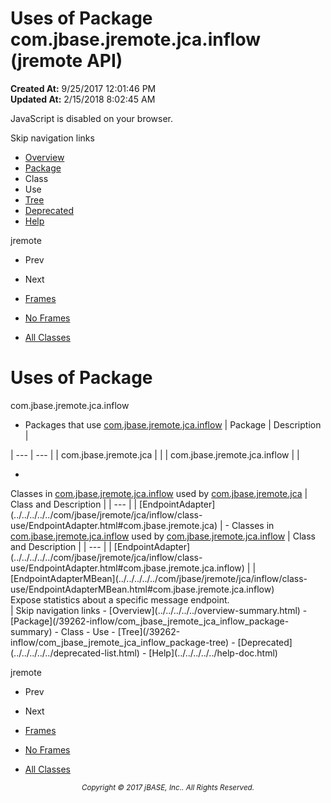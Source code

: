 # Uses of Package com.jbase.jremote.jca.inflow (jremote   API)

**Created At:** 9/25/2017 12:01:46 PM  
**Updated At:** 2/15/2018 8:02:45 AM  

<script type="text/javascript"><!--
    try {
        if (location.href.indexOf('is-external=true') == -1) {
            parent.document.title="Uses of Package com.jbase.jremote.jca.inflow (jremote   API)";
        }
    }
    catch(err) {
    }
//--></script><noscript><div>JavaScript is disabled on your browser.</div></noscript><!-- ========= START OF TOP NAVBAR ======= -->
<!--   -->
Skip navigation links
<!--   -->
- [Overview](../../../../../overview-summary.html)
- [Package](/39262-inflow/com_jbase_jremote_jca_inflow_package-summary)
- Class
- Use
- [Tree](/39262-inflow/com_jbase_jremote_jca_inflow_package-tree)
- [Deprecated](../../../../../deprecated-list.html)
- [Help](../../../../../help-doc.html)


jremote <br>

- Prev
- Next


- [Frames](../../../../../index.html?com/jbase/jremote/jca/inflow//39262-inflow/com_jbase_jremote_jca_inflow_package-use)
- [No Frames](/39262-inflow/com_jbase_jremote_jca_inflow_package-use)


- [All Classes](../../../../../allclasses-noframe.html)


<script type="text/javascript"><!--
  allClassesLink = document.getElementById("allclasses_navbar_top");
  if(window==top) {
    allClassesLink.style.display = "block";
  }
  else {
    allClassesLink.style.display = "none";
  }
  //--></script>
<!--   -->
<!-- ========= END OF TOP NAVBAR ========= -->
# Uses of Package
com.jbase.jremote.jca.inflow

- <caption><span>Packages that use <a href="../../../../../com/jbase/jremote/jca/inflow//39262-inflow/com_jbase_jremote_jca_inflow_package-summary">com.jbase.jremote.jca.inflow</a></span><span class="tabEnd"> </span></caption>| Package | Description |
| --- | --- |
| com.jbase.jremote.jca |   |
| com.jbase.jremote.jca.inflow |   |
- <!--   -->

<caption><span>Classes in <a href="../../../../../com/jbase/jremote/jca/inflow//39262-inflow/com_jbase_jremote_jca_inflow_package-summary">com.jbase.jremote.jca.inflow</a> used by <a href="../../../../../com/jbase/jremote/jca//39262-inflow/com_jbase_jremote_jca_inflow_package-summary">com.jbase.jremote.jca</a></span><span class="tabEnd"> </span></caption>| Class and Description |
| --- |
| [EndpointAdapter](../../../../../com/jbase/jremote/jca/inflow/class-use/EndpointAdapter.html#com.jbase.jremote.jca)  |
- <!--   -->

<caption><span>Classes in <a href="../../../../../com/jbase/jremote/jca/inflow//39262-inflow/com_jbase_jremote_jca_inflow_package-summary">com.jbase.jremote.jca.inflow</a> used by <a href="../../../../../com/jbase/jremote/jca/inflow//39262-inflow/com_jbase_jremote_jca_inflow_package-summary">com.jbase.jremote.jca.inflow</a></span><span class="tabEnd"> </span></caption>| Class and Description |
| --- |
| [EndpointAdapter](../../../../../com/jbase/jremote/jca/inflow/class-use/EndpointAdapter.html#com.jbase.jremote.jca.inflow)  |
| [EndpointAdapterMBean](../../../../../com/jbase/jremote/jca/inflow/class-use/EndpointAdapterMBean.html#com.jbase.jremote.jca.inflow)<br>Expose statistics about a specific message endpoint.<br> |
<!-- ======= START OF BOTTOM NAVBAR ====== -->
<!--   -->
Skip navigation links
<!--   -->
- [Overview](../../../../../overview-summary.html)
- [Package](/39262-inflow/com_jbase_jremote_jca_inflow_package-summary)
- Class
- Use
- [Tree](/39262-inflow/com_jbase_jremote_jca_inflow_package-tree)
- [Deprecated](../../../../../deprecated-list.html)
- [Help](../../../../../help-doc.html)


jremote <br>

- Prev
- Next


- [Frames](../../../../../index.html?com/jbase/jremote/jca/inflow//39262-inflow/com_jbase_jremote_jca_inflow_package-use)
- [No Frames](/39262-inflow/com_jbase_jremote_jca_inflow_package-use)


- [All Classes](../../../../../allclasses-noframe.html)


<script type="text/javascript"><!--
  allClassesLink = document.getElementById("allclasses_navbar_bottom");
  if(window==top) {
    allClassesLink.style.display = "block";
  }
  else {
    allClassesLink.style.display = "none";
  }
  //--></script>
<!--   -->
<!-- ======== END OF BOTTOM NAVBAR ======= -->
<small>			<center>			<i>Copyright © 2017 jBASE, Inc.. All Rights Reserved.</i>		</center></small>
